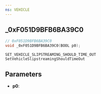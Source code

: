 ```yaml
---
ns: VEHICLE
---
```

## _0xF051D9BFB6BA39C0

```c
// 0xF051D9BFB6BA39C0
void _0xF051D9BFB6BA39C0(BOOL p0);
```

```
SET_VEHICLE_SLIPSTREAMING_SHOULD_TIME_OUT
SetVehicleSlipstreamingShouldTimeOut
```

## Parameters
* **p0**: 

